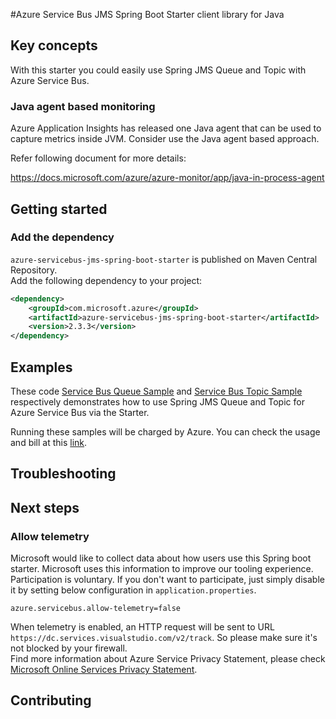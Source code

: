 #Azure Service Bus JMS Spring Boot Starter client library for Java

## Key concepts
With this starter you could easily use Spring JMS Queue and Topic with Azure Service Bus.

### Java agent based monitoring

Azure Application Insights has released one Java agent that can be used to capture metrics inside JVM. Consider use the Java agent based approach. 

Refer following document for more details:

https://docs.microsoft.com/azure/azure-monitor/app/java-in-process-agent


## Getting started

### Add the dependency

`azure-servicebus-jms-spring-boot-starter` is published on Maven Central Repository.  
Add the following dependency to your project:

[//]: # ({x-version-update-start;com.microsoft.azure:azure-spring-boot-metrics-starter;current})
```xml
<dependency>
    <groupId>com.microsoft.azure</groupId>
    <artifactId>azure-servicebus-jms-spring-boot-starter</artifactId>
    <version>2.3.3</version>
</dependency>
```
[//]: # ({x-version-update-end})


## Examples
These code [Service Bus Queue Sample](../../azure-spring-boot-samples/azure-spring-boot-sample-servicebus-jms-queue/) 
and [Service Bus Topic Sample](../../azure-spring-boot-samples/azure-spring-boot-sample-servicebus-jms-topic/) 
respectively demonstrates how to use Spring JMS Queue and Topic for Azure Service Bus via the Starter.

Running these samples will be charged by Azure. You can check the usage and bill at this [link](https://azure.microsoft.com/account/).


## Troubleshooting

## Next steps

### Allow telemetry
Microsoft would like to collect data about how users use this Spring boot starter. Microsoft uses this information to improve our tooling experience. Participation is voluntary. If you don't want to participate, just simply disable it by setting below configuration in `application.properties`.
```
azure.servicebus.allow-telemetry=false
```
When telemetry is enabled, an HTTP request will be sent to URL `https://dc.services.visualstudio.com/v2/track`. So please make sure it's not blocked by your firewall.  
Find more information about Azure Service Privacy Statement, please check [Microsoft Online Services Privacy Statement](https://www.microsoft.com/privacystatement/OnlineServices/Default.aspx). 

## Contributing

